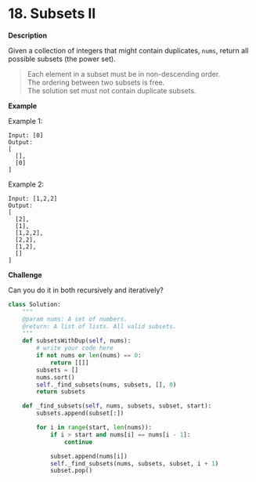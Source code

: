 # 18. Subsets II

**Description**

Given a collection of integers that might contain duplicates, `nums`, return all possible subsets (the power set).

> Each element in a subset must be in non-descending order.  
> The ordering between two subsets is free.  
> The solution set must not contain duplicate subsets.


**Example**

Example 1:

```
Input: [0]
Output:
[
  [],
  [0]
]
```

Example 2:

```
Input: [1,2,2]
Output:
[
  [2],
  [1],
  [1,2,2],
  [2,2],
  [1,2],
  []
]
```

**Challenge**

Can you do it in both recursively and iteratively?


```python
class Solution:
    """
    @param nums: A set of numbers.
    @return: A list of lists. All valid subsets.
    """
    def subsetsWithDup(self, nums):
        # write your code here
        if not nums or len(nums) == 0:
            return [[]]
        subsets = []
        nums.sort()
        self._find_subsets(nums, subsets, [], 0)
        return subsets

    def _find_subsets(self, nums, subsets, subset, start):
        subsets.append(subset[:])

        for i in range(start, len(nums)):
            if i > start and nums[i] == nums[i - 1]:
                continue

            subset.append(nums[i])
            self._find_subsets(nums, subsets, subset, i + 1)
            subset.pop()
```
